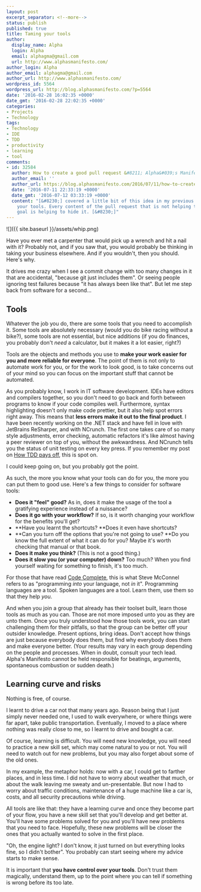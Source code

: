 ```yaml
---
layout: post
excerpt_separator: <!--more-->
status: publish
published: true
title: Taming your tools
author:
  display_name: Alpha
  login: Alpha
  email: alphagma@gmail.com
  url: http://www.alphasmanifesto.com/
author_login: Alpha
author_email: alphagma@gmail.com
author_url: http://www.alphasmanifesto.com/
wordpress_id: 5564
wordpress_url: http://blog.alphasmanifesto.com/?p=5564
date: '2016-02-28 16:02:35 +0000'
date_gmt: '2016-02-28 22:02:35 +0000'
categories:
- Projects
- Technology
tags:
- Technology
- IDE
- TDD
- productivity
- learning
- tool
comments:
- id: 32584
  author: How to create a good pull request &#8211; Alpha&#039;s Manifesto
  author_email: ''
  author_url: https://blog.alphasmanifesto.com/2016/07/11/how-to-create-a-good-pull-request/
  date: '2016-07-11 22:33:19 +0000'
  date_gmt: '2016-07-12 03:33:19 +0000'
  content: "[&#8230;] covered a little bit of this idea in my previous post, Taming
    your tools. Every content of the pull request that is not helping to achieve the
    goal is helping to hide it. [&#8230;]"
---
```


![]({{ site.baseurl }}/assets/whip.png)

Have you ever met a carpenter that would pick up a wrench and hit a nail with it? Probably not, and if you saw that, you would probably be thinking in taking your business elsewhere. And if you wouldn't, then you should. Here's why.

<!--more-->

It drives me crazy when I see a commit change with too many changes in it that are accidental, "because git just includes them". Or seeing people ignoring test failures because "it has always been like that". But let me step back from software for a second...

## Tools

Whatever the job you do, there are some tools that you need to accomplish it. Some tools are absolutely necessary (would you do bike racing without a bike?), some tools are not essential, but nice additions (if you do finances, you probably don't _need_ a calculator, but it makes it a lot easier, right?)

Tools are the objects and methods you use to **make your work easier for you and more reliable for everyone**. The point of them is not only to automate work for you, or for the work to look good, is to take concerns out of your mind so you can focus on the important stuff that cannot be automated.

As you probably know, I work in IT software development. IDEs have editors and compilers together, so you don't need to go back and forth between programs to know if your code compiles well. Furthermore, syntax highlighting doesn't only make code prettier, but it also help spot errors right away. This means that **less errors make it out to the final product**. I have been recently working on the .NET stack and have fell in love with JetBrains ReSharper, and with NCrunch. The first one takes care of so many style adjustments, error checking, automatic refactors it's like almost having a peer reviewer on top of you, without the awkwardness. And NCrunch tells you the status of unit testing on every key press. If you remember my post on <a href="https://blog.alphasmanifesto.com/2015/03/30/how-tdd-pays-off/">How TDD pays off</a>, this is spot on.

I could keep going on, but you probably got the point.

As such, the more you know what your tools can do for you, the more you can put them to good use. Here's a few things to consider for software tools:

- **Does it "feel" good?** As in, does it make the usage of the tool a gratifying experience instead of a nuissance?
- **Does it go with your workflow?** If so, is it worth changing your workflow for the benefits you'll get?
- **Have you learnt the shortcuts? **Does it even have shortcuts?
- **Can you turn off the options that you're not going to use? **Do you know the full extent of what it can do for you? Maybe it's worth checking that manual or that book.
- **Does it make you think?** (This is not a good thing.)
- **Does it slow you (or your computer) down?** Too much? When you find yourself waiting for something to finish, it's too much.

For those that have read <a href="https://blog.alphasmanifesto.com/2016/01/03/code-complete-second-edition/">Code Complete</a>, this is what Steve McConnel refers to as "programming _into_ your language, not _in_ it". Programming languages are a tool. Spoken languages are a tool. Learn them, use them so that they help _you_.

And when you join a group that already has their toolset built, learn those tools as much as you can. Those are not more imposed unto you as they are unto them. Once you truly understood how those tools work, you can start challenging them for their pitfalls, so that the group can be better off your outsider knowledge. Present options, bring ideas. Don't accept how things are just because everybody does them, but find why everybody does them and make everyone better. (Your results may vary in each group depending on the people and processes. When in doubt, consult your tech lead. Alpha's Manifesto cannot be held responsible for beatings, arguments, spontaneous combustion or sudden death.)

## Learning curve and risks

Nothing is free, of course.

I learnt to drive a car not that many years ago. Reason being that I just simply never needed one, I used to walk everywhere, or where things were far apart, take public transportation. Eventually, I moved to a place where nothing was really close to me, so I learnt to drive and bought a car.

Of course, learning is difficult. You will need new knowledge, you will need to practice a new skill set, which may come natural to you or not. You will need to watch out for new problems, but you may also forget about some of the old ones.

In my example, the metaphor holds: now with a car, I could get to farther places, and in less time. I did not have to worry about weather that much, or about the walk leaving me sweaty and un-presentable. But now I had to worry about traffic conditions, maintenance of a huge machine like a car is, costs, and all security precautions while driving.

All tools are like that: they have a learning curve and once they become part of your flow, you have a new skill set that you'll develop and get better at. You'll have some problems solved for you and you'll have new problems that you need to face. Hopefully, these new problems will be closer the ones that you actually wanted to solve in the first place.

"Oh, the engine light? I don't know, it just turned on but everything looks fine, so I didn't bother". You probably can start seeing where my advice starts to make sense.

It is important that **you have control over your tools**. Don't trust them magically, understand them, up to the point where you can tell if something is wrong before its too late.
